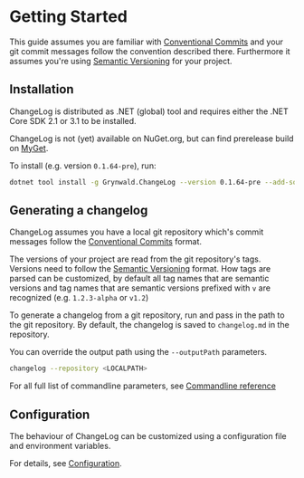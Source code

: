 # Getting Started

This guide assumes you are familiar with
[Conventional Commits](https://www.conventionalcommits.org/)
and your git commit messages follow the convention described there.
Furthermore it assumes you're using [Semantic Versioning](https://semver.org/)
for your project.

## Installation

ChangeLog is distributed as .NET (global) tool and requires either
the .NET Core SDK 2.1 or 3.1 to be installed.

ChangeLog is not (yet) available on NuGet.org, but can find prerelease
build on
[MyGet](https://www.myget.org/feed/ap0llo-changelog/package/nuget/Grynwald.ChangeLog).

To install (e.g. version `0.1.64-pre`), run:

```sh
dotnet tool install -g Grynwald.ChangeLog --version 0.1.64-pre --add-source https://www.myget.org/F/ap0llo-changelog/api/v3/index.json
```

## Generating a changelog

ChangeLog assumes you have a local git repository which's commit messages
follow the [Conventional Commits](https://www.conventionalcommits.org/) format.

The versions of your project are read from the git repository's tags. Versions
need to follow the [Semantic Versioning](https://semver.org/) format.
How tags are parsed can be customized, by default all tag names that are
semantic versions and tag names that are semantic versions prefixed with `v`
are recognized (e.g. `1.2.3-alpha` or `v1.2`)

To generate a changelog from a git repository, run and pass in the
path to the git repository. By default, the changelog is saved
to `changelog.md` in the repository.

You can override the output path using the `--outputPath` parameters.

```sh
changelog --repository <LOCALPATH>
```

For all full list of commandline parameters, see
[Commandline reference](./commandline-reference/index.md)

## Configuration

The behaviour of ChangeLog can be customized using a configuration file
and environment variables.

For details, see [Configuration](./configuration.md).
